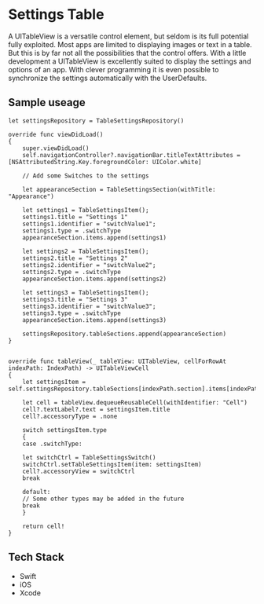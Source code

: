 #  Settings Table

A UITableView is a versatile control element, but seldom is its full potential fully exploited. Most apps are limited to displaying images or text in a table. But this is by far not all the possibilities that the control offers. With a little development a UITableView is excellently suited to display the settings and options of an app. With clever programming it is even possible to synchronize the settings automatically with the UserDefaults.

## Sample useage

    let settingsRepository = TableSettingsRepository()

    override func viewDidLoad()
    {
        super.viewDidLoad()
        self.navigationController?.navigationBar.titleTextAttributes = [NSAttributedString.Key.foregroundColor: UIColor.white]

        // Add some Switches to the settings

        let appearanceSection = TableSettingsSection(withTitle: "Appearance")

        let settings1 = TableSettingsItem();
        settings1.title = "Settings 1"
        settings1.identifier = "switchValue1";
        settings1.type = .switchType
        appearanceSection.items.append(settings1)

        let settings2 = TableSettingsItem();
        settings2.title = "Settings 2"
        settings2.identifier = "switchValue2";
        settings2.type = .switchType
        appearanceSection.items.append(settings2)

        let settings3 = TableSettingsItem();
        settings3.title = "Settings 3"
        settings3.identifier = "switchValue3";
        settings3.type = .switchType
        appearanceSection.items.append(settings3)

        settingsRepository.tableSections.append(appearanceSection)
    }


    override func tableView(_ tableView: UITableView, cellForRowAt indexPath: IndexPath) -> UITableViewCell
    {
        let settingsItem = self.settingsRepository.tableSections[indexPath.section].items[indexPath.row];

        let cell = tableView.dequeueReusableCell(withIdentifier: "Cell")
        cell?.textLabel?.text = settingsItem.title
        cell?.accessoryType = .none

        switch settingsItem.type
        {
        case .switchType:

        let switchCtrl = TableSettingsSwitch()
        switchCtrl.setTableSettingsItem(item: settingsItem)
        cell?.accessoryView = switchCtrl
        break

        default:
        // Some other types may be added in the future
        break
        }

        return cell!
    }

## Tech Stack

- Swift
- iOS
- Xcode

